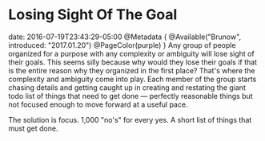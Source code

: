 # Losing Sight Of The Goal
date: 2016-07-19T23:43:29-05:00
@Metadata {
  @Available("Brunow", introduced: "2017.01.20")
  @PageColor(purple)
}
Any group of people organized for a purpose with any complexity or ambiguity will lose sight of their goals. This seems silly because why would they lose their goals if that is the entire reason why they organized in the first place? That's where the complexity and ambiguity come into play. Each member of the group starts chasing details and getting caught up in creating and restating the giant todo list of things that need to get done &mdash; perfectly reasonable things but not focused enough to move forward at a useful pace.

The solution is focus. 1,000 "no's" for every yes. A short list of things that must get done.

